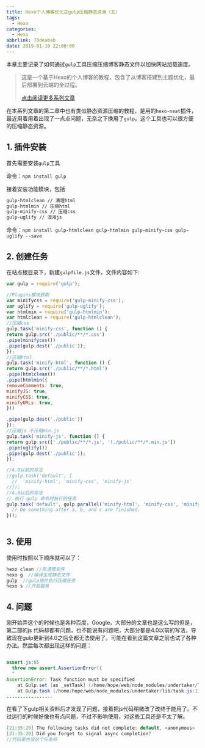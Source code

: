 ```yaml
---
title: Hexo个人博客优化之gulp压缩静态资源（五）
tags:
  - Hexo
categories:
  - Hexo
abbrlink: 70deabab
date: 2019-01-10 22:00:00
---
```


本章主要记录了如何通过`gulp`工具压缩压缩博客静态文件以加快网站加载速度。

<!--more-->

> 这是一个基于Hexo的个人博客的教程，包含了从博客搭建到主题优化，最后部署到云端的全过程。
>
> [点击阅读更多系列文章](https://www.lixueduan.com/tags/Hexo/)

在本系列文章的第二章中也有类似静态资源压缩的教程，是用的`hexo-neat`插件，最近用着用着出现了一点点问题，无奈之下换用了`gulp`。这个工具也可以很方便的压缩静态资源。

## 1. 插件安装

首先需要安装`gulp`工具

命令：`npm install gulp`

接着安装功能模块，包括

```xml
gulp-htmlclean // 清理html
gulp-htmlmin // 压缩html
gulp-minify-css // 压缩css
gulp-uglify // 混淆js
```

命令：`npm install gulp-htmlclean gulp-htmlmin gulp-minify-css gulp-uglify --save`

## 2. 创建任务

在站点根目录下，新建`gulpfile.js`文件，文件内容如下:

```javascript
var gulp = require('gulp');

//Plugins模块获取
var minifycss = require('gulp-minify-css');
var uglify = require('gulp-uglify');
var htmlmin = require('gulp-htmlmin');
var htmlclean = require('gulp-htmlclean');
//压缩css
gulp.task('minify-css', function () {
return gulp.src('./public/**/*.css')
.pipe(minifycss())
.pipe(gulp.dest('./public'));
});
//压缩html
gulp.task('minify-html', function () {
return gulp.src('./public/**/*.html')
.pipe(htmlclean())
.pipe(htmlmin({
removeComments: true,
minifyJS: true,
minifyCSS: true,
minifyURLs: true,
}))

.pipe(gulp.dest('./public'))
});
//压缩js 不压缩min.js
gulp.task('minify-js', function () {
return gulp.src(['./public/**/*.js', '!./public/**/*.min.js'])
.pipe(uglify())
.pipe(gulp.dest('./public'));
});

//4.0以前的写法 
//gulp.task('default', [
  //  'minify-html', 'minify-css', 'minify-js'
//]);
//4.0以后的写法
// 执行 gulp 命令时执行的任务
gulp.task('default', gulp.parallel('minify-html', 'minify-css', 'minify-js', function() {
  // Do something after a, b, and c are finished.
}));
 
```

## 3. 使用

使用时按照以下顺序就可以了：

```java
hexo clean //先清理文件
hexo g  //编译生成静态文件
gulp  //gulp插件执行压缩任务
hexo s //开启服务
```

## 4. 问题

刚开始弄这个的时候也是各种百度，Google，大部分的文章也是这么写的但是，第二部的js 代码却都有问题，也不能说有问题吧，大部分都是4.0以前的写法，导致现在gulp更新到4.0之后全都无法使用了。可能在看到这篇文章之前也试了各种办法。然后每次都出现这样的问题：

```java

assert.js:85
  throw new assert.AssertionError({
  ^
AssertionError: Task function must be specified
    at Gulp.set [as _setTask] (/home/hope/web/node_modules/undertaker/lib/set-task.js:10:3)
    at Gulp.task (/home/hope/web/node_modules/undertaker/lib/task.js:13:8)
.................
```

在看了下gulp相关资料后才发现了问题，接着把js代码稍微改了改终于能用了。不过运行的时候好像也有点问题，不过不影响使用，对这些工具还是不太了解。

```java
[21:35:20] The following tasks did not complete: default, <anonymous>
[21:35:20] Did you forget to signal async completion?
//代码里也没这个任务呀
```

